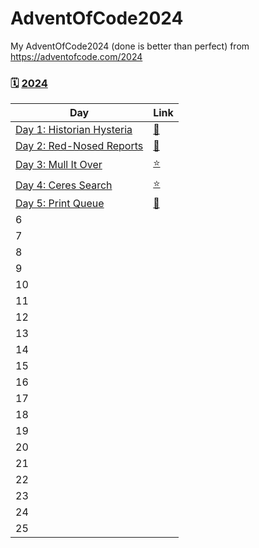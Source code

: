 

# AdventOfCode2024
My AdventOfCode2024 (done is better than perfect) from https://adventofcode.com/2024

### 🗓️ [2024](https://adventofcode.com/2024)

| Day | Link |
|-----|------|
|[Day 1: Historian Hysteria](https://adventofcode.com/2024/day/1)| [🎄](https://github.com/crnlcu/AdventOfCode2024/blob/main/day1/day1.py) | |
|[Day 2: Red-Nosed Reports](https://adventofcode.com/2024/day/2)| [🎁](https://github.com/crnlcu/AdventOfCode2024/blob/main/day2/day2.py) ||
|[Day 3: Mull It Over](https://adventofcode.com/2024/day/3)   | [⭐](https://github.com/crnlcu/AdventOfCode2024/blob/main/day3/day3.py) ||
|[Day 4: Ceres Search](https://adventofcode.com/2024/day/4)   | [⭐](https://github.com/crnlcu/AdventOfCode2024/blob/main/day4/day4.py) | "The Elf looks quizzically at you. Did you misunderstand the assignment?" that gave me GROMACS-vibe|
|[Day 5: Print Queue](https://adventofcode.com/2024/day/5) |  [🎄](https://github.com/crnlcu/AdventOfCode2024/blob/main/day5/day5.py)| |
| 6   |  |
| 7   |  |
| 8  |  |
| 9   |  |
| 10  |  |
| 11  |  |
| 12  |  |
| 13  |  |
| 14 |  |
| 15  |  |
| 16  |  |
| 17  |  |
| 18  |  |
| 19  |  |
| 20  |  |
| 21  |  |
| 22  |  |
| 23  |  |
| 24  |  |
| 25  |  |
